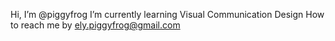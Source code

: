 Hi, I’m @piggyfrog
I’m currently learning Visual Communication Design
How to reach me by ely.piggyfrog@gmail.com
